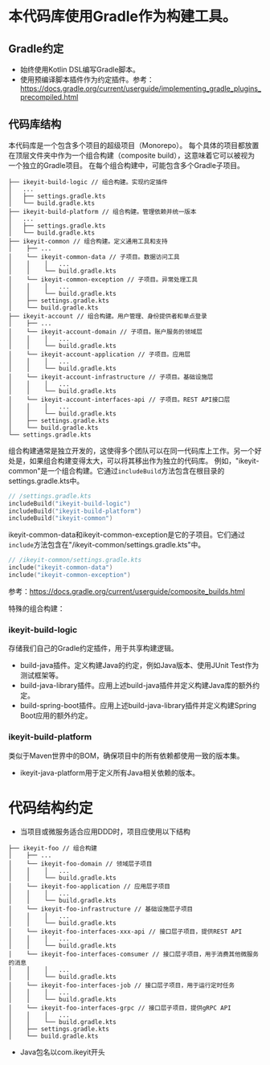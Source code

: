 # 本代码库使用Gradle作为构建工具。
## Gradle约定
- 始终使用Kotlin DSL编写Gradle脚本。
- 使用预编译脚本插件作为约定插件。参考：https://docs.gradle.org/current/userguide/implementing_gradle_plugins_precompiled.html

## 代码库结构
本代码库是一个包含多个项目的超级项目（Monorepo）。
每个具体的项目都放置在顶层文件夹中作为一个组合构建（composite build），这意味着它可以被视为一个独立的Gradle项目。
在每个组合构建中，可能包含多个Gradle子项目。
```
├── ikeyit-build-logic // 组合构建。实现约定插件
│   ...
│   ├── settings.gradle.kts
│   └── build.gradle.kts
├── ikeyit-build-platform // 组合构建。管理依赖并统一版本
│   ...
│   ├── settings.gradle.kts
│   └── build.gradle.kts
├── ikeyit-common // 组合构建。定义通用工具和支持
│    ├── ...
│    └── ikeyit-common-data // 子项目。数据访问工具
│    │    │   ...
│    │    └── build.gradle.kts
│    └── ikeyit-common-exception // 子项目。异常处理工具
│    │    │   ...
│    │    └── build.gradle.kts
│    ├── settings.gradle.kts
│    └── build.gradle.kts
├── ikeyit-account // 组合构建。用户管理、身份提供者和单点登录
│    ├── ...
│    └── ikeyit-account-domain // 子项目。账户服务的领域层
│    │    │   ...
│    │    └── build.gradle.kts
│    └── ikeyit-account-application // 子项目。应用层
│    │    │   ...
│    │    └── build.gradle.kts
│    └── ikeyit-account-infrastructure // 子项目。基础设施层
│    │    │   ...
│    │    └── build.gradle.kts
│    └── ikeyit-account-interfaces-api // 子项目。REST API接口层
│    │    │   ...
│    │    └── build.gradle.kts
│    ├── settings.gradle.kts
│    └── build.gradle.kts
└── settings.gradle.kts
```
组合构建通常是独立开发的，这使得多个团队可以在同一代码库上工作。另一个好处是，如果组合构建变得太大，可以将其移出作为独立的代码库。
例如，"ikeyit-common"是一个组合构建。它通过`includeBuild`方法包含在根目录的settings.gradle.kts中。
```kotlin
// /settings.gradle.kts
includeBuild("ikeyit-build-logic")
includeBuild("ikeyit-build-platform")
includeBuild("ikeyit-common")
```
ikeyit-common-data和ikeyit-common-exception是它的子项目。它们通过`include`方法包含在"/ikeyit-common/settings.gradle.kts"中。
```kotlin
// /ikeyit-common/settings.gradle.kts
include("ikeyit-common-data")
include("ikeyit-common-exception")
```
参考：https://docs.gradle.org/current/userguide/composite_builds.html

特殊的组合构建：
### ikeyit-build-logic
存储我们自己的Gradle约定插件，用于共享构建逻辑。
- build-java插件。定义构建Java的约定，例如Java版本、使用JUnit Test作为测试框架等。
- build-java-library插件。应用上述build-java插件并定义构建Java库的额外约定。
- build-spring-boot插件。应用上述build-java-library插件并定义构建Spring Boot应用的额外约定。
### ikeyit-build-platform
类似于Maven世界中的BOM，确保项目中的所有依赖都使用一致的版本集。
- ikeyit-java-platform用于定义所有Java相关依赖的版本。

# 代码结构约定
- 当项目或微服务适合应用DDD时，项目应使用以下结构
```
├── ikeyit-foo // 组合构建
│    ├── ...
│    └── ikeyit-foo-domain // 领域层子项目
│    │    │   ...
│    │    └── build.gradle.kts
│    └── ikeyit-foo-application // 应用层子项目
│    │    │   ...
│    │    └── build.gradle.kts
│    └── ikeyit-foo-infrastructure // 基础设施层子项目
│    │    │   ...
│    │    └── build.gradle.kts
│    └── ikeyit-foo-interfaces-xxx-api // 接口层子项目，提供REST API
│    │    │   ...
│    │    └── build.gradle.kts
│    └── ikeyit-foo-interfaces-comsumer // 接口层子项目，用于消费其他微服务的消息
│    │    │   ...
│    │    └── build.gradle.kts
│    └── ikeyit-foo-interfaces-job // 接口层子项目，用于运行定时任务
│    │    │   ...
│    │    └── build.gradle.kts
│    └── ikeyit-foo-interfaces-grpc // 接口层子项目，提供gRPC API
│    │    │   ...
│    │    └── build.gradle.kts
│    ├── settings.gradle.kts
│    └── build.gradle.kts
```
- Java包名以com.ikeyit开头